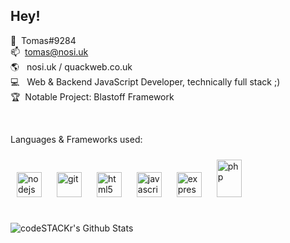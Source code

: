 ## Hey!
💬 ‏‏‎ ‎Tomas#9284<br>
📫 ‏‏‎ ‎tomas@nosi.uk<br>
🌎 ‏‏‎ ‎ nosi.uk / quackweb.co.uk<br>
💻 ‏‏‎ ‎ Web & Backend JavaScript Developer, technically full stack ;)<br>
🏆 ‏‏‎ ‎Notable Project: Blastoff Framework<br>
<html>
<br>
  <p> Languages & Frameworks used: </p>
<p>
<img style="padding: 10px" src="https://devicons.github.io/devicon/devicon.git/icons/nodejs/nodejs-original-wordmark.svg" alt="nodejs" width="40" height="40"/>
<img style="padding: 10px" src="https://www.vectorlogo.zone/logos/git-scm/git-scm-icon.svg" alt="git" width="40" height="40"/> 
 <img style="padding: 10px" src="https://devicons.github.io/devicon/devicon.git/icons/html5/html5-original-wordmark.svg" alt="html5" width="40" height="40"/>
<img style="padding: 10px" src="https://devicons.github.io/devicon/devicon.git/icons/javascript/javascript-original.svg" alt="javascript" width="40" height="40"/>
<img style="padding: 10px" src="https://devicons.github.io/devicon/devicon.git/icons/express/express-original-wordmark.svg" alt="express" width="40" height="40"/> 
<img style="padding: 10px" src="https://cdn.iconscout.com/icon/free/png-512/php-28-226043.png" alt="php" width="40" height="60"/>  
</p>
<br>
  <img align="left" alt="codeSTACKr's Github Stats" src="https://github-readme-stats.alee14.vercel.app/api?username=creatort&show_icons=true&hide_border=true" />

</html>
